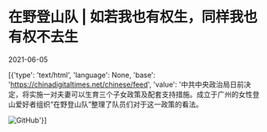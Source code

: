 # 在野登山队 | 如若我也有权生，同样我也有权不去生

2021-06-05

[{'type': 'text/html', 'language': None, 'base': 'https://chinadigitaltimes.net/chinese/feed', 'value': '中共中央政治局日前决定，将实施一对夫妻可以生育三个子女政策及配套支持措施。成立于广州的女性登山爱好者组织“在野登山队”整理了队员们对于这一政策的看法。

![GitHub](https://chinadigitaltimes.net/chinese/files/2021/06/mmexport1622861440510.jpeg)'}]